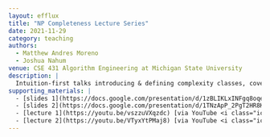```yaml
---
layout: efflux
title: "NP Completeness Lecture Series"
date: 2021-11-29
category: teaching
authors:
  - Matthew Andres Moreno
  - Joshua Nahum
venue: CSE 431 Algorithm Engineering at Michigan State University
description: |
  Intuition-first talks introducing & defining complexity classes, covering the construction & interpretation of reductions with help a sandwich-making robot, outlining the Cooke-Levin theorem via the shenanigans of a certain Doge Jr. picking a SAT lock to get out of doing his NP homework, and unpacking a literal barrel of monkeys (TM) to explore the P ?= NP question.
supporting_materials: |
  - [slides 1](https://docs.google.com/presentation/d/1zBLIKLxINFgq8oqeW14QW23Xt3CDUiwKduyvfsbPW5Y/) [via Google Slides](https://workspace.google.com/products/slides/)
  - [slides 2](https://docs.google.com/presentation/d/1TNzApP_2PgT2HR8KRQNjeABzRCwV9YSrxoH52EkN6sQ/) [via Google Slides](https://workspace.google.com/products/slides/)
  - [lecture 1](https://youtu.be/vszzuVXqzdc) [via YouTube <i class="icon-video"></i>](https://youtube.com)
  - [lecture 2](https://youtu.be/VTyxYtPMaj8) [via YouTube <i class="icon-video"></i>](https://youtube.com)
---
```

